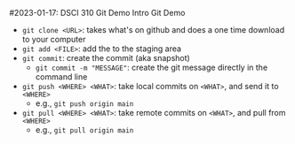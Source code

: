 #2023-01-17: DSCI 310 Git Demo
Intro Git Demo

- `git clone <URL>`: takes what's on github and does a one time download to your computer
- `git add <FILE>`: add the <FILE> to the staging area
- `git commit`: create the commit (aka snapshot)
  - `git commit -m "MESSAGE"`: create the git message directly in the command line
- `git push <WHERE> <WHAT>`: take local commits on `<WHAT>`, and send it to `<WHERE>`
  - e.g., `git push origin main`
- `git pull <WHERE> <WHAT>`: take remote commits on `<WHAT>`, and pull from `<WHERE>`
  - e.g., `git pull origin main`
